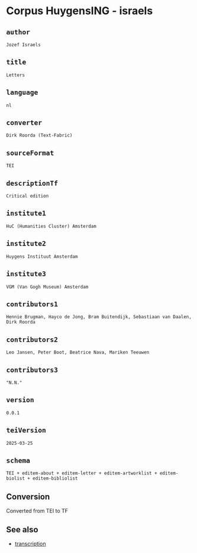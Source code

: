 




# Corpus HuygensING - israels

## `author`

`Jozef Israels`


## `title`

`Letters`


## `language`

`nl`


## `converter`

`Dirk Roorda (Text-Fabric)`


## `sourceFormat`

`TEI`


## `descriptionTf`

`Critical edition`


## `institute1`

`HuC (Humanities Cluster) Amsterdam`


## `institute2`

`Huygens Instituut Amsterdam`


## `institute3`

`VGM (Van Gogh Museum) Amsterdam`


## `contributors1`

`Hennie Brugman, Hayco de Jong, Bram Buitendijk, Sebastiaan van Daalen, Dirk Roorda`


## `contributors2`

`Leo Jansen, Peter Boot, Beatrice Nava, Mariken Teeuwen`


## `contributors3`

`"N.N."`


## `version`

`0.0.1`


## `teiVersion`

`2025-03-25`


## `schema`

`TEI + editem-about + editem-letter + editem-artworklist + editem-biolist + editem-bibliolist`


## Conversion

Converted from TEI to TF

## See also

*   [transcription](transcription.md)
